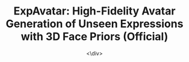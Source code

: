 <div align="center">

# ExpAvatar: High-Fidelity Avatar Generation of Unseen Expressions with 3D Face Priors (Official)
<\div>
